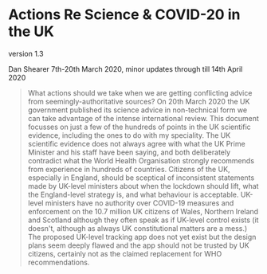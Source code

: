 # Actions Re Science & COVID-20 in the UK 

version 1.3

Dan Shearer
7th-20th March 2020, minor updates through till 14th April 2020

> What actions should we take when we are getting conflicting advice
> from seemingly-authoritative sources? On 20th March 2020 the UK government
> published its science advice in non-technical form we can take advantage of
> the intense international review. This document focusses on just a few of the
> hundreds of points in the UK scientific evidence, including the ones to do
> with my speciality. The UK scientific evidence does not always agree with
> what the UK Prime Minister and his staff have been saying, and both
> deliberately contradict what the World Health Organisation strongly
> recommends from experience in hundreds of countries. Citizens of the UK,
> especially in England, should be sceptical of inconsistent statements made by
> UK-level ministers about when the lockdown should lift, what the
> England-level strategy is, and what behaviour is acceptable. UK-level
> ministers have no authority over COVID-19 measures and enforcement on the
> 10.7 million UK citizens of Wales, Northern Ireland and Scotland although
> they often speak as if UK-level control exists (it doesn't, although as
> always UK constitutional matters are a mess.) The proposed UK-level tracking
> app does not yet exist but the design plans seem deeply flawed and the app
> should not be trusted by UK citizens, certainly not as the claimed
> replacement for WHO recommendations.

